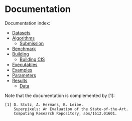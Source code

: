 # Documentation

Documentation index:

* [Datasets](DATASETS.md)
* [Algorithms](ALGORITHMS.md)
    * [Submission](SUBMISSION.md)
* [Benchmark](BENCHMARK.md)
* [Building](BUILDING.md)
    * [Building CIS](BUILDING_CIS.md)
* [Executables](EXECUTABLES.md)
* [Examples](EXAMPLES.md)
* [Parameters](PARAMETERS.md)
* [Results](RESULTS.md)
    * [Data](DATA.md)

Note that the documentation is complemented by [1]:

    [1] D. Stutz, A. Hermans, B. Leibe.
        Superpixels: An Evaluation of the State-of-the-Art.
        Computing Research Repository, abs/1612.01601.
